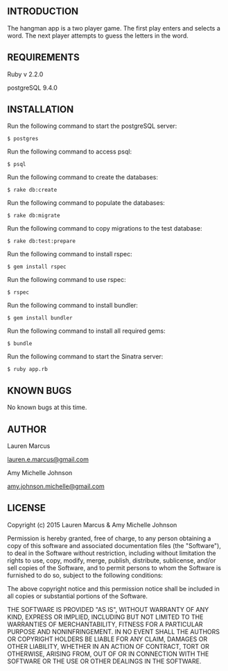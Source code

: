 INTRODUCTION
------------
The hangman app is a two player game. The first play enters and selects a word. The next player attempts to guess the letters in the word.

REQUIREMENTS
------------
Ruby v 2.2.0

postgreSQL 9.4.0


INSTALLATION
------------
Run the following command to start the postgreSQL server:
```
$ postgres
```

Run the following command to access psql:
```
$ psql
```

Run the following command to create the databases:
```
$ rake db:create
```

Run the following command to populate the databases:
```
$ rake db:migrate
```

Run the following command to copy migrations to the test database:
```
$ rake db:test:prepare
```

Run the following command to install rspec:
```
$ gem install rspec
```

Run the following command to use rspec:
```
$ rspec
```

Run the following command to install bundler:
```
$ gem install bundler
```

Run the following command to install all required gems:
```
$ bundle
```

Run the following command to start the Sinatra server:
```
$ ruby app.rb
```


KNOWN BUGS
---------
No known bugs at this time.

AUTHOR
-------
Lauren Marcus

lauren.e.marcus@gmail.com

Amy Michelle Johnson

amy.johnson.michelle@gmail.com

LICENSE
-------

Copyright (c) 2015 Lauren Marcus & Amy Michelle Johnson

Permission is hereby granted, free of charge, to any person obtaining a copy of this software and associated documentation files (the "Software"), to deal in the Software without restriction, including without limitation the rights to use, copy, modify, merge, publish, distribute, sublicense, and/or sell copies of the Software, and to permit persons to whom the Software is furnished to do so, subject to the following conditions:

The above copyright notice and this permission notice shall be included in all copies or substantial portions of the Software.

THE SOFTWARE IS PROVIDED "AS IS", WITHOUT WARRANTY OF ANY KIND, EXPRESS OR IMPLIED, INCLUDING BUT NOT LIMITED TO THE WARRANTIES OF MERCHANTABILITY, FITNESS FOR A PARTICULAR PURPOSE AND NONINFRINGEMENT. IN NO EVENT SHALL THE AUTHORS OR COPYRIGHT HOLDERS BE LIABLE FOR ANY CLAIM, DAMAGES OR OTHER LIABILITY, WHETHER IN AN ACTION OF CONTRACT, TORT OR OTHERWISE, ARISING FROM, OUT OF OR IN CONNECTION WITH THE SOFTWARE OR THE USE OR OTHER DEALINGS IN THE SOFTWARE.
